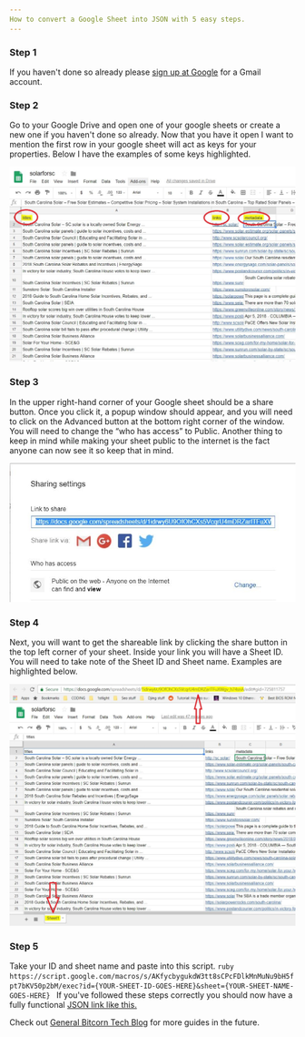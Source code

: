 ```yaml
---
How to convert a Google Sheet into JSON with 5 easy steps.
---
```


### Step 1

If you haven't done so already please [sign up at Google](https://accounts.google.com/signup/v2/webcreateaccount?hl=en-GB&flowName=GlifWebSignIn&flowEntry=SignUp) for a Gmail account. 

### Step 2 

Go to your Google Drive and open one of your google sheets or create a new one if you haven't done so already. Now that you have it open I want to mention the first row in your google sheet will act as keys for your properties. Below I have the examples of some keys highlighted. 

![Google Sheet 1](https://github.com/Dminch1/myblog/blob/My-Blog/assets/Googlesheet1.jpg?raw=true)

### Step 3

In the upper right-hand corner of your Google sheet should be a share button. Once you click it, a popup window should appear, and you will need to click on the Advanced button at the bottom right corner of the window. You will need to change the “who has access” to Public. Another thing to keep in mind while making your sheet public to the internet is the fact anyone can now see it so keep that in mind.

![Google Sheet 2](https://github.com/Dminch1/myblog/blob/My-Blog/assets/Googlesheet2.JPG?raw=true)

### Step 4

Next, you will want to get the shareable link by clicking the share button in the top left corner of your sheet. Inside your link you will have a Sheet ID. You will need to take note of the Sheet ID and Sheet name. Examples are highlighted below.

![Google Sheet 3](https://github.com/Dminch1/myblog/blob/My-Blog/assets/Googlesheet3.JPG?raw=true)

### Step 5

Take your ID and sheet name and paste into this script. ```ruby https://script.google.com/macros/s/AKfycbygukdW3tt8sCPcFDlkMnMuNu9bH5fpt7bKV50p2bM/exec?id={YOUR-SHEET-ID-GOES-HERE}&sheet={YOUR-SHEET-NAME-GOES-HERE} ```  If you've followed these steps correctly you should now have a fully functional  [JSON link like this.](https://script.googleusercontent.com/macros/echo?user_content_key=k8VNgosoZ34yex_9sHbIFLNsgglwyDa8k3XHpMJS2px_Z05t8XpPwkPSoffI_2kYz6RzPvYyZ4K5bNJEpLkjkVCIvHwf4ESvOJmA1Yb3SEsKFZqtv3DaNYcMrmhZHmUMWojr9NvTBuBLhyHCd5hHa1ZsYSbt7G4nMhEEDL32U4DxjO7V7yvmJPXJTBuCiTGh3rUPjpYM_V0PJJG7TIaKp9JZm8S1OE6prygjhE2hY9EaNnmFYDBMTAu84oeSx9sgtz1w1ikeeNwH5kyRS5p7ZMKiW3k6MDkf31SIMZH6H4k&lib=MbpKbbfePtAVndrs259dhPT7ROjQYJ8yx) 


Check out [General Bitcorn Tech Blog](https://generalbitcorn.netlify.com/) for more guides in the future.
